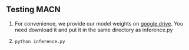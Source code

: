 ## Testing MACN
1.  For convenience, we provide our model weights on [google drive](https://drive.google.com/file/d/1pXibHeL_YJeMGekJBGJQh8OELMdoi-5z/view?usp=sharing). You need download it and put it in the same directory as inference.py

2.     python inference.py
